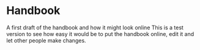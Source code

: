# Handbook
A first draft of the handbook and how it might look online
This is a test version to see how easy it would be to put the handbook online, edit it and let other people make changes.
